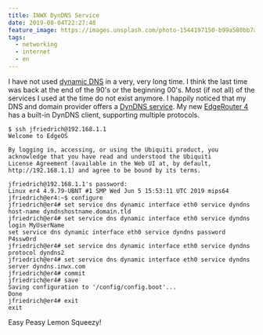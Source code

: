 ```yaml
---
title: INWX DynDNS Service
date: 2019-08-04T22:27:48
feature_image: https://images.unsplash.com/photo-1544197150-b99a580bb7a8
tags:
  - networking
  - internet
  - en
---
```


I have not used [dynamic DNS](https://en.wikipedia.org/wiki/Dynamic_DNS) in a very, very long time. I think the last time was back at the end of the 90's or the beginning 00's. Most (if not all) of the services I used at the time do not exist anymore. I happily noticed that my DNS and domain provider offers a [DynDNS service](https://www.inwx.de/en/offer/dyndns). My new [EdgeRouter 4](https://www.ui.com/edgemax/edgerouter-4/) has a built-in DynDNS client, supporting multiple protocols.

```shell
$ ssh jfriedrich@192.168.1.1                        
Welcome to EdgeOS

By logging in, accessing, or using the Ubiquiti product, you
acknowledge that you have read and understood the Ubiquiti
License Agreement (available in the Web UI at, by default,
http://192.168.1.1) and agree to be bound by its terms.

jfriedrich@192.168.1.1's password:
Linux er4 4.9.79-UBNT #1 SMP Wed Jun 5 15:53:11 UTC 2019 mips64
jfriedrich@er4:~$ configure
jfriedrich@er4# set service dns dynamic interface eth0 service dyndns host-name dyndnshostname.domain.tld
jfriedrich@er4# set service dns dynamic interface eth0 service dyndns login MyUserName
set service dns dynamic interface eth0 service dyndns password P4ssw0rd
jfriedrich@er4# set service dns dynamic interface eth0 service dyndns protocol dyndns2
jfriedrich@er4# set service dns dynamic interface eth0 service dyndns server dyndns.inwx.com
jfriedrich@er4# commit
jfriedrich@er4# save
Saving configuration to '/config/config.boot'...
Done
jfriedrich@er4# exit
exit
```

Easy Peasy Lemon Squeezy!
